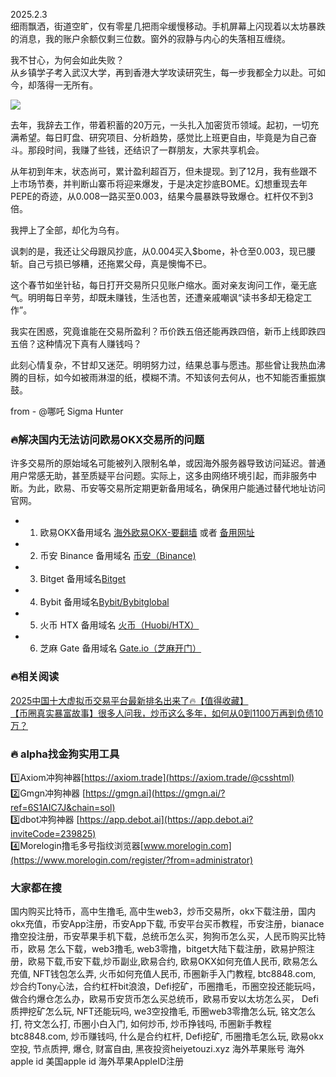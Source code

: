 2025.2.3  
细雨飘洒，街道空旷，仅有零星几把雨伞缓慢移动。手机屏幕上闪现着以太坊暴跌的消息，我的账户余额仅剩三位数。窗外的寂静与内心的失落相互缠绕。  

我不甘心，为何会如此失败？  
从乡镇学子考入武汉大学，再到香港大学攻读研究生，每一步我都全力以赴。可如今，却落得一无所有。  

[![](https://307e939.webp.li/20250420141505925.png)](https://btc8848.com/top-10-exchanges)  

去年，我辞去工作，带着积蓄的20万元，一头扎入加密货币领域。起初，一切充满希望。每日盯盘、研究项目、分析趋势，感觉比上班更自由，毕竟是为自己奋斗。那段时间，我赚了些钱，还结识了一群朋友，大家共享机会。  

从年初到年末，状态尚可，累计盈利超百万，但未提现。到了12月，我有些跟不上市场节奏，并判断山寨币将迎来爆发，于是决定抄底BOME。幻想重现去年PEPE的奇迹，从0.008一路买至0.003，结果今晨暴跌导致爆仓。杠杆仅不到3倍。  

我押上了全部，却化为乌有。  

讽刺的是，我还让父母跟风抄底，从0.004买入$bome，补仓至0.003，现已腰斩。自己亏损已够糟，还拖累父母，真是懊悔不已。  

这个春节如坐针毡，每日打开交易所只见账户缩水。面对亲友询问工作，毫无底气。明明每日辛劳，却既未赚钱，生活也苦，还遭亲戚嘲讽“读书多却无稳定工作”。  

我实在困惑，究竟谁能在交易所盈利？币价跌五倍还能再跌四倍，新币上线即跌四五倍？这种情况下真有人赚钱吗？  

此刻心情复杂，不甘却又迷茫。明明努力过，结果总事与愿违。那些曾让我热血沸腾的目标，如今如被雨淋湿的纸，模糊不清。不知该何去何从，也不知能否重振旗鼓。  

from - @哪吒 Sigma Hunter  

### 🔥解决国内无法访问欧易OKX交易所的问题  
许多交易所的原始域名可能被列入限制名单，或因海外服务器导致访问延迟。普通用户常感无助，甚至质疑平台问题。实际上，这多由网络环境引起，而非服务中断。为此，欧易、币安等交易所定期更新备用域名，确保用户能通过替代地址访问官网。  

- 1. 欧易OKX备用域名 [海外欧易OKX-要翻墙](https://www.okx.com/zh-hans/join/18639032) 或者 [备用网址](https://www.chouyi.world/zh-hans/join/18639032)   
- 2. 币安 Binance 备用域名 [币安（Binance)](https://accounts.binance.com/zh-CN/register?ref=36457687)  
- 3. Bitget 备用域名[Bitget](https://www.bitget.com/zh-CN/referral/register?from=referral&clacCode=VRNEYUTR)  
- 4. Bybit 备用域名[Bybit/Bybitglobal](https://www.bybitglobal.com/zh-MY/invite/?ref=VMKORMM)  
- 5. 火币 HTX 备用域名 [火币（Huobi/HTX）](https://www.htx.com/invite/zh-cn/1f?invite_code=whf45223)  
- 6. 芝麻 Gate 备用域名 [Gate.io（芝麻开门）](https://www.gate.io/zh/signup?ref_type=103&ref=A1ERAQ)  

### 🔥相关阅读  
[2025中国十大虚拟币交易平台最新排名出来了🔥【值得收藏】](https://btc8848.com/top-10-exchanges/)  
[【币圈真实暴富故事】很多人问我，炒币这么多年，如何从0到1100万再到负债10万？](https://heiyetouzi.xyz/biquanstory001/)  

### 🔥 alpha找金狗实用工具  
1️⃣Axiom冲狗神器[https://axiom.trade](https://axiom.trade/@csshtml)    
2️⃣Gmgn冲狗神器 [https://gmgn.ai](https://gmgn.ai/?ref=6S1AIC7J&chain=sol)    
3️⃣dbot冲狗神器 [https://app.debot.ai](https://app.debot.ai?inviteCode=239825)    
4️⃣Morelogin撸毛多号指纹浏览器[www.morelogin.com](https://www.morelogin.com/register/?from=administrator)    

### 大家都在搜  
国内购买比特币，高中生撸毛, 高中生web3，炒币交易所，okx下载注册，国内okx充值，币安App注册，币安App下载, 币安平台买币教程，币安注册，bianace撸空投注册，币安苹果手机下载，总统币怎么买，狗狗币怎么买，人民币购买比特币，欧易 怎么下载，web3撸毛, web3零撸，bitget大陆下载注册，欧易护照注册，欧易下载,币安下载,炒币副业,欧易合约, 欧易OKX如何充值人民币, 欧易怎么充值, NFT钱包怎么弄, 火币如何充值人民币, 币圈新手入门教程, btc8848.com, 炒合约Tony心法，合约杠杆bit浪浪，Defi挖矿，币圈撸毛，币圈空投还能玩吗，做合约爆仓怎么办，欧易币安货币怎么买总统币，欧易币安以太坊怎么买， Defi质押挖矿怎么玩, NFT还能玩吗, we3空投撸毛, 币圈web3零撸怎么玩, 铭文怎么打, 符文怎么打, 币圈小白入门, 如何炒币, 炒币挣钱吗, 币圈新手教程btc8848.com, 炒币赚钱吗, 什么是合约杠杆, Defi挖矿, 币圈撸毛怎么玩, 欧易okx空投, 节点质押, 爆仓, 财富自由, 黑夜投资heiyetouzi.xyz 海外苹果账号 海外apple id 美国apple id 海外苹果AppleID注册